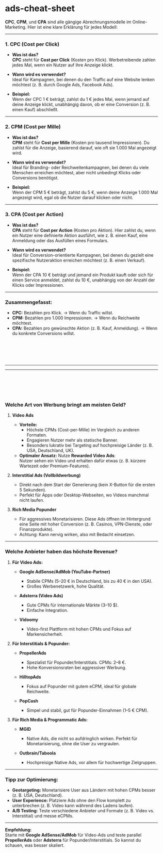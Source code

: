 # ads-cheat-sheet

**CPC**, **CPM**, und **CPA** sind alle gängige Abrechnungsmodelle im Online-Marketing. Hier ist eine klare Erklärung für jedes Modell:

---

### **1. CPC (Cost per Click)**
- **Was ist das?**  
  **CPC** steht für **Cost per Click** (Kosten pro Klick). Werbetreibende zahlen jedes Mal, wenn ein Nutzer auf ihre Anzeige klickt.
  
- **Wann wird es verwendet?**  
  Ideal für Kampagnen, bei denen du den Traffic auf eine Website lenken möchtest (z. B. durch Google Ads, Facebook Ads).
  
- **Beispiel:**  
  Wenn der CPC 1 € beträgt, zahlst du 1 € jedes Mal, wenn jemand auf deine Anzeige klickt, unabhängig davon, ob er eine Conversion (z. B. einen Kauf) abschließt.

---

### **2. CPM (Cost per Mille)**
- **Was ist das?**  
  **CPM** steht für **Cost per Mille** (Kosten pro tausend Impressionen). Du zahlst für die Anzeige, basierend darauf, wie oft sie 1.000 Mal angezeigt wird.
  
- **Wann wird es verwendet?**  
  Ideal für Branding- oder Reichweitenkampagnen, bei denen du viele Menschen erreichen möchtest, aber nicht unbedingt Klicks oder Conversions benötigst.
  
- **Beispiel:**  
  Wenn der CPM 5 € beträgt, zahlst du 5 €, wenn deine Anzeige 1.000 Mal angezeigt wird, egal ob die Nutzer darauf klicken oder nicht.

---

### **3. CPA (Cost per Action)**
- **Was ist das?**  
  **CPA** steht für **Cost per Action** (Kosten pro Aktion). Hier zahlst du, wenn ein Nutzer eine definierte Aktion ausführt, wie z. B. einen Kauf, eine Anmeldung oder das Ausfüllen eines Formulars.
  
- **Wann wird es verwendet?**  
  Ideal für Conversion-orientierte Kampagnen, bei denen du gezielt eine spezifische Nutzeraktion erreichen möchtest (z. B. einen Verkauf).
  
- **Beispiel:**  
  Wenn der CPA 10 € beträgt und jemand ein Produkt kauft oder sich für einen Service anmeldet, zahlst du 10 €, unabhängig von der Anzahl der Klicks oder Impressionen.

---

### **Zusammengefasst:**
- **CPC:** Bezahlen pro Klick. → Wenn du Traffic willst.
- **CPM:** Bezahlen pro 1.000 Impressionen. → Wenn du Reichweite möchtest.
- **CPA:** Bezahlen pro gewünschte Aktion (z. B. Kauf, Anmeldung). → Wenn du konkrete Conversions willst.














<br><br>
<br><br>
_________________________________
_________________________________
<br><br>
<br><br>






### **Welche Art von Werbung bringt am meisten Geld?**

1. **Video Ads**  
   - **Vorteile:**  
     - Höchste CPMs (Cost-per-Mille) im Vergleich zu anderen Formaten.  
     - Engagieren Nutzer mehr als statische Banner.  
     - Besonders lukrativ bei Targeting auf hochpreisige Länder (z. B. USA, Deutschland, UK).  
   - **Optimaler Ansatz:** Nutze **Rewarded Video Ads**:  
     Nutzer sehen ein Video und erhalten dafür etwas (z. B. kürzere Wartezeit oder Premium-Features).  

2. **Interstitial Ads (Vollbildwerbung)**  
   - Direkt nach dem Start der Generierung (kein X-Button für die ersten 5 Sekunden).  
   - Perfekt für Apps oder Desktop-Webseiten, wo Videos manchmal nicht laufen.  

3. **Rich Media Popunder**  
   - Für aggressives Monetarisieren. Diese Ads öffnen im Hintergrund eine Seite mit hoher Conversion (z. B. Casinos, VPN-Dienste, oder Finanzprodukte).  
   - Achtung: Kann nervig wirken, also mit Bedacht einsetzen.

---

### **Welche Anbieter haben das höchste Revenue?**

1. **Für Video Ads:**
   - **Google AdSense/AdMob (YouTube-Partner)**  
     - Stabile CPMs (5–20 € in Deutschland, bis zu 40 € in den USA).  
     - Großes Werbenetzwerk, hohe Qualität.  

   - **Adsterra (Video Ads)**  
     - Gute CPMs für internationale Märkte (3–10 $).  
     - Einfache Integration.

   - **Vidoomy**  
     - Video-first Plattform mit hohen CPMs und Fokus auf Markensicherheit.  

2. **Für Interstitials & Popunder:**
   - **PropellerAds**  
     - Spezialist für Popunder/Interstitials. CPMs: 2–8 €.  
     - Hohe Konversionsraten bei aggressiver Werbung.  

   - **HilltopAds**  
     - Fokus auf Popunder mit gutem eCPM, ideal für globale Reichweite.  

   - **PopCash**  
     - Simpel und stabil, gut für Popunder-Einnahmen (1–5 € CPM).  

3. **Für Rich Media & Programmatic Ads:**  
   - **MGID**  
     - Native Ads, die nicht so aufdringlich wirken. Perfekt für Monetarisierung, ohne die User zu vergraulen.  

   - **Outbrain/Taboola**  
     - Hochpreisige Native Ads, vor allem für hochwertige Zielgruppen.

---

### **Tipp zur Optimierung:**

- **Geotargeting:** Monetarisiere User aus Ländern mit hohen CPMs besser (z. B. USA, Deutschland).  
- **User Experience:** Platziere Ads ohne den Flow komplett zu unterbrechen (z. B. Video kann während des Ladens laufen).  
- **A/B Testing:** Teste verschiedene Anbieter und Formate (z. B. Video vs. Interstitial) und messe eCPMs.  

---

**Empfehlung:**  
Starte mit **Google AdSense/AdMob** für Video-Ads und teste parallel **PropellerAds** oder **Adsterra** für Popunder/Interstitials. So kannst du schauen, was besser skaliert.
